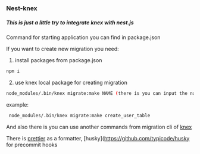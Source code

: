 ### Nest-knex

##### This is just a little try to integrate knex with nest.js

Command for starting application you can find in package.json

If you want to create new migration you need:

1. install packages from package.json

```bash
npm i
```
2. use knex local package for creating migration

```bash
node_modules/.bin/knex migrate:make NAME (there is you can input the name of migration)
```

example:

```bash
 node_modules/.bin/knex migrate:make create_user_table
```

And also there is you can use another commands from migration cli of [knex](http://knexjs.org/#Migrations-CLI)

There is [prettier](https://github.com/prettier/prettier) as a formatter, [husky](https://github.com/typicode/husky for precommit hooks
